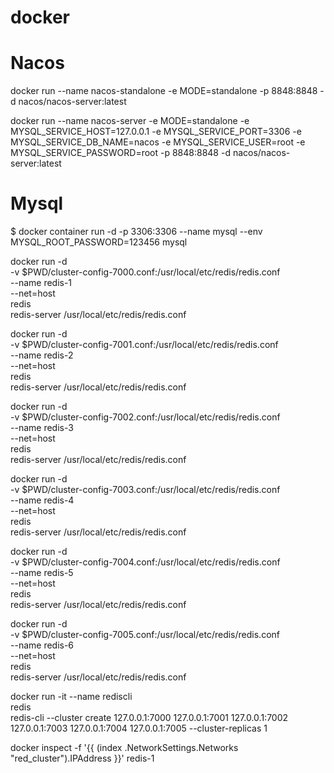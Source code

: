 # docker
# Nacos
 docker run --name nacos-standalone -e MODE=standalone -p 8848:8848 -d nacos/nacos-server:latest

 docker run --name nacos-server -e MODE=standalone -e MYSQL_SERVICE_HOST=127.0.0.1 -e MYSQL_SERVICE_PORT=3306 -e MYSQL_SERVICE_DB_NAME=nacos -e MYSQL_SERVICE_USER=root -e MYSQL_SERVICE_PASSWORD=root -p 8848:8848 -d nacos/nacos-server:latest

# Mysql
$ docker container run -d -p 3306:3306 --name mysql --env MYSQL_ROOT_PASSWORD=123456 mysql


docker run -d \
-v $PWD/cluster-config-7000.conf:/usr/local/etc/redis/redis.conf \
--name redis-1 \
--net=host \
redis \
redis-server /usr/local/etc/redis/redis.conf


docker run -d \
-v $PWD/cluster-config-7001.conf:/usr/local/etc/redis/redis.conf \
--name redis-2 \
--net=host \
redis \
redis-server /usr/local/etc/redis/redis.conf

docker run -d \
-v $PWD/cluster-config-7002.conf:/usr/local/etc/redis/redis.conf \
--name redis-3 \
--net=host \
redis \
redis-server /usr/local/etc/redis/redis.conf

docker run -d \
-v $PWD/cluster-config-7003.conf:/usr/local/etc/redis/redis.conf \
--name redis-4 \
--net=host \
redis \
redis-server /usr/local/etc/redis/redis.conf

docker run -d \
-v $PWD/cluster-config-7004.conf:/usr/local/etc/redis/redis.conf \
--name redis-5 \
--net=host \
redis \
redis-server /usr/local/etc/redis/redis.conf

docker run -d \
-v $PWD/cluster-config-7005.conf:/usr/local/etc/redis/redis.conf \
--name redis-6 \
--net=host \
redis \
redis-server /usr/local/etc/redis/redis.conf

docker run -it --name rediscli \
redis \
redis-cli --cluster create 127.0.0.1:7000 127.0.0.1:7001 127.0.0.1:7002 127.0.0.1:7003 127.0.0.1:7004 127.0.0.1:7005 --cluster-replicas 1


docker inspect -f '{{ (index .NetworkSettings.Networks "red_cluster").IPAddress }}' redis-1
